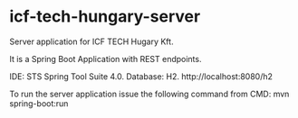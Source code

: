 # icf-tech-hungary-server
Server application for ICF TECH Hugary Kft.

It is a Spring Boot Application with REST endpoints.

IDE: STS Spring Tool Suite 4.0.
Database: H2.
http://localhost:8080/h2

To run the server application issue the following command from CMD:
mvn spring-boot:run

